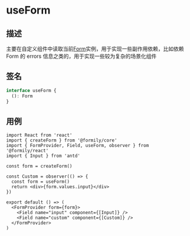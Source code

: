 # useForm

## 描述

主要在自定义组件中读取当前[Form](https://core.formilyjs.org/zh-CN/api/models/form)实例，用于实现一些副作用依赖，比如依赖 Form 的 errors 信息之类的，用于实现一些较为复杂的场景化组件

## 签名

```ts
interface useForm {
  (): Form
}
```

## 用例

```tsx
import React from 'react'
import { createForm } from '@formily/core'
import { FormProvider, Field, useForm, observer } from '@formily/react'
import { Input } from 'antd'

const form = createForm()

const Custom = observer(() => {
  const form = useForm()
  return <div>{form.values.input}</div>
})

export default () => (
  <FormProvider form={form}>
    <Field name="input" component={[Input]} />
    <Field name="custom" component={[Custom]} />
  </FormProvider>
)
```
